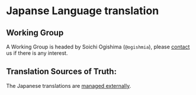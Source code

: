 # Japanse Language translation

## Working Group

A Working Group is headed by Soichi Ogishima (`@ogishmia`), please [contact](../contact.md) us if there is any interest.

## Translation Sources of Truth:

The Japanese translations are [managed externally](https://github.com/ogishima/HPO-Japanese).
